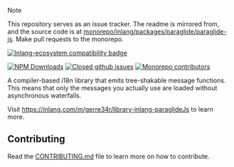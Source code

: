 > [!NOTE]
> This repository serves as an issue tracker. The readme is mirrored from, and the source code is at [monorepo/inlang/packages/paraglide/paraglide-js](https://github.com/opral/monorepo/tree/main/inlang/packages/paraglide/paraglide-js). Make pull requests to the monorepo.

[![Inlang-ecosystem compatibility badge](https://cdn.jsdelivr.net/gh/opral/monorepo@main/inlang/assets/md-badges/inlang.svg)](https://inlang.com)

[![NPM Downloads](https://img.shields.io/npm/dw/%40inlang%2Fparaglide-js?logo=npm&logoColor=red&label=npm%20downloads)](https://www.npmjs.com/package/@inlang/paraglide-js)
[![Closed github issues](https://img.shields.io/github/issues-closed/opral/paraglide-js?logo=github&color=purple)](https://github.com/opral/inlang-paraglide-js/issues) 
[![Monorepo contributors](https://img.shields.io/github/contributors/opral/monorepo?logo=github)](https://github.com/opral/monorepo/graphs/contributors)


A compiler-based i18n library that emits tree-shakable message functions. This means that only the messages you actually use are loaded without asynchronous waterfalls.

Visit https://inlang.com/m/gerre34r/library-inlang-paraglideJs to learn more.

## Contributing

Read the [CONTRIBUTING.md](https://github.com/opral/monorepo/blob/main/inlang/packages/paraglide/paraglide-js/CONTRIBUTING.md) file to learn more on how to contribute.
